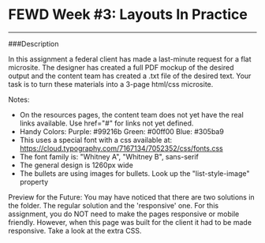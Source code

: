 # FEWD Week #3: Layouts In Practice

---

###Description

In this assignment a federal client has made a last-minute request for a flat microsite.  The designer has created a full PDF mockup of the desired output and the content team has created a .txt file of the desired text.  Your task is to turn these materials into a 3-page html/css microsite.

Notes:

* On the resources pages, the content team does not yet have the real links available.  Use href="#" for links not yet defined.
* Handy Colors:
    Purple: #99216b
    Green: #00ff00
    Blue: #305ba9
* This uses a special font with a css available at: https://cloud.typography.com/7167134/7052352/css/fonts.css
* The font family is: "Whitney A", "Whitney B", sans-serif
* The general design is 1260px wide
* The bullets are using images for bullets. Look up the "list-style-image" property

Preview for the Future:
You may have noticed that there are two solutions in the folder.  The regular solution and the 'responsive' one.  For this assignment, you do NOT need to make the pages responsive or mobile friendly.  However, when this page was built for the client it had to be made responsive.  Take a look at the extra CSS.